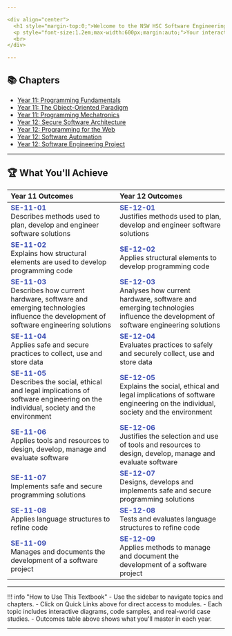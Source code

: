 ```yaml
---

<div align="center">
  <h1 style="margin-top:0;">Welcome to the NSW HSC Software Engineering Textbook</h1>
  <p style="font-size:1.2em;max-width:600px;margin:auto;">Your interactive guide to mastering the 2025+ Software Engineering Syllabus for Years 11 & 12. Explore, learn, and build your future in tech!</p>
  <br>
</div>

---
```


## 📚 Chapters

- [Year 11: Programming Fundamentals](Year11/ProgrammingFundamentals.md)
- [Year 11: The Object-Oriented Paradigm](Year11/ObjectOrientedParadigm.md)
- [Year 11: Programming Mechatronics](Year11/ProgrammingMechatronics.md)
- [Year 12: Secure Software Architecture](Year12/SecureSoftwareArchitecture.md)
- [Year 12: Programming for the Web](Year12/ProgrammingForTheWeb.md)
- [Year 12: Software Automation](Year12/SoftwareAutomation.md)
- [Year 12: Software Engineering Project](Year12/SoftwareEngineeringProject.md)

---

## 🏆 What You'll Achieve

| <span style="font-weight:bold;">Year 11 Outcomes</span> | <span style="font-weight:bold;">Year 12 Outcomes</span> |
|:---|:---|
| <span style="color:#3f51b5;font-weight:bold;">SE-11-01</span><br>Describes methods used to plan, develop and engineer software solutions | <span style="color:#3f51b5;font-weight:bold;">SE-12-01</span><br>Justifies methods used to plan, develop and engineer software solutions |
| <span style="color:#3f51b5;font-weight:bold;">SE-11-02</span><br>Explains how structural elements are used to develop programming code | <span style="color:#3f51b5;font-weight:bold;">SE-12-02</span><br>Applies structural elements to develop programming code |
| <span style="color:#3f51b5;font-weight:bold;">SE-11-03</span><br>Describes how current hardware, software and emerging technologies influence the development of software engineering solutions | <span style="color:#3f51b5;font-weight:bold;">SE-12-03</span><br>Analyses how current hardware, software and emerging technologies influence the development of software engineering solutions |
| <span style="color:#3f51b5;font-weight:bold;">SE-11-04</span><br>Applies safe and secure practices to collect, use and store data | <span style="color:#3f51b5;font-weight:bold;">SE-12-04</span><br>Evaluates practices to safely and securely collect, use and store data |
| <span style="color:#3f51b5;font-weight:bold;">SE-11-05</span><br>Describes the social, ethical and legal implications of software engineering on the individual, society and the environment | <span style="color:#3f51b5;font-weight:bold;">SE-12-05</span><br>Explains the social, ethical and legal implications of software engineering on the individual, society and the environment |
| <span style="color:#3f51b5;font-weight:bold;">SE-11-06</span><br>Applies tools and resources to design, develop, manage and evaluate software | <span style="color:#3f51b5;font-weight:bold;">SE-12-06</span><br>Justifies the selection and use of tools and resources to design, develop, manage and evaluate software |
| <span style="color:#3f51b5;font-weight:bold;">SE-11-07</span><br>Implements safe and secure programming solutions | <span style="color:#3f51b5;font-weight:bold;">SE-12-07</span><br>Designs, develops and implements safe and secure programming solutions |
| <span style="color:#3f51b5;font-weight:bold;">SE-11-08</span><br>Applies language structures to refine code | <span style="color:#3f51b5;font-weight:bold;">SE-12-08</span><br>Tests and evaluates language structures to refine code |
| <span style="color:#3f51b5;font-weight:bold;">SE-11-09</span><br>Manages and documents the development of a software project | <span style="color:#3f51b5;font-weight:bold;">SE-12-09</span><br>Applies methods to manage and document the development of a software project |

---

!!! info "How to Use This Textbook"
    - Use the sidebar to navigate topics and chapters.
    - Click on Quick Links above for direct access to modules.
    - Each topic includes interactive diagrams, code samples, and real-world case studies.
    - Outcomes table above shows what you'll master in each year.

---
